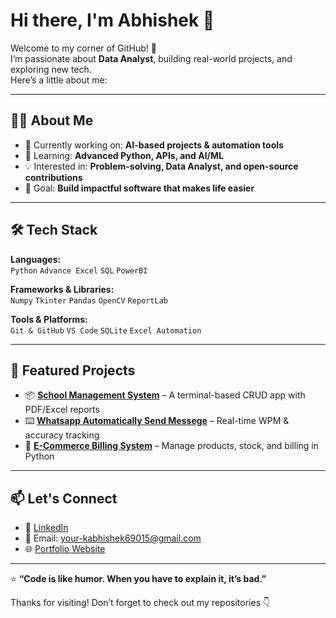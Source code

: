 # Hi there, I'm Abhishek 👋  

Welcome to my corner of GitHub! 🚀  
I’m passionate about **Data Analyst**, building real-world projects, and exploring new tech.  
Here’s a little about me:  

---

## 🧑‍💻 About Me  
- 🔭 Currently working on: **AI-based projects & automation tools**  
- 🌱 Learning: **Advanced Python, APIs, and AI/ML**  
- 💡 Interested in: **Problem-solving, Data Analyst, and open-source contributions**  
- 🎯 Goal: **Build impactful software that makes life easier**  

---

## 🛠️ Tech Stack  
**Languages:**  
`Python` `Advance Excel` `SQL` `PowerBI`   

**Frameworks & Libraries:**  
`Numpy` `Tkinter` `Pandas` `OpenCV` `ReportLab`  

**Tools & Platforms:**  
`Git & GitHub` `VS Code` `SQLite` `Excel Automation`  

---

## 📌 Featured Projects  
- 📦 **[School Management System](https://github.com/abhishek9927/School_Management_System)** – A terminal-based CRUD app with PDF/Excel reports  
- ⌨️ **[Whatsapp Automatically Send Messege](https://github.com/abhishek9927/Whatsapp_Automatically_Message)** – Real-time WPM & accuracy tracking  
- 💼 **[E-Commerce Billing System](https://github.com/abhishek9927/E_Commerce)** – Manage products, stock, and billing in Python  

---

## 📫 Let's Connect  
- 💼 [LinkedIn](https://www.linkedin.com/in/abhishek9927/)  
- 📧 Email: your-kabhishek69015@gmail.com  
- 🌐 [Portfolio Website](https://abhishek9927.github.io/)  

---

⭐ **“Code is like humor. When you have to explain it, it’s bad.”**  

Thanks for visiting! Don’t forget to check out my repositories 👇
